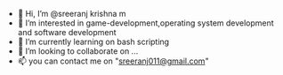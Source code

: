 - 👋 Hi, I’m @sreeranj krishna m
- 👀 I’m interested in game-development,operating system development and software development
- 🌱 I’m currently learning on bash scripting
- 💞️ I’m looking to collaborate on ...
- 📫 you can contact me on "sreeranj011@gmail.com"
